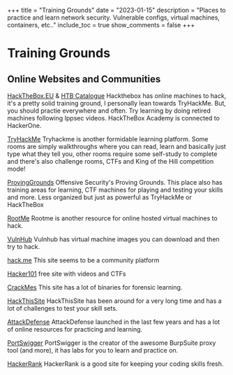 +++
title = "Training Grounds"
date = "2023-01-15"
description = "Places to practice and learn network security. Vulnerable configs, virtual machines, containers, etc.."
include_toc = true
show_comments = false
+++
# Training Grounds

## Online Websites and Communities

[HackTheBox.EU](https://www.hackthebox.eu/) & [HTB Catalogue](https://academy.hackthebox.eu/catalogue)
Hackthebox has online machines to hack, it's a pretty solid training ground, I personally lean towards TryHackMe. But, you should practie everywhere and often. Try learning by doing retired machines following Ippsec videos.
HackTheBox Academy is connected to HackerOne.

[TryHackMe](https://tryhackme.com/)
Tryhackme is another formidable learning platform. Some rooms are simply walkthroughs where you can read, learn and basically just type what they tell you, other rooms require some self-study to complete and there's also challenge rooms, CTFs and King of the Hill competition mode!

[ProvingGrounds](https://portal.offensive-security.com/labs/play)
Offensive Security's Proving Grounds. This place also has training areas for learning, CTF machines for playing and testing your skills and more. Less organized but just as powerful as TryHackMe or HackTheBox

[RootMe](https://www.root-me.org/)
Rootme is another resource for online hosted virtual machines to hack.

[VulnHub](https://www.vulnhub.com/)
Vulnhub has virtual machine images you can download and then try to hack.

[hack.me](https://hack.me/)
This site seems to be a community platform

[Hacker101](https://www.hacker101.com/)
free site with videos and CTFs

[CrackMes](https://crackmes.one/)
This site has a lot of binaries for forensic learning.

[HackThisSite](https://www.hackthissite.org/missions/basic/)
HackThisSite has been around for a very long time and has a lot of challenges to test your skill sets.

[AttackDefense](https://attackdefense.com/)
AttackDefense launched in the last few years and has a lot of online resources for practicing and learning.

[PortSwigger](https://portswigger.net/web-security/dashboard)
PortSwigger is the creator of the awesome BurpSuite proxy tool (and more), it has labs for you to learn and practice on.

[HackerRank](https://www.hackerrank.com)
HackerRank is a good site for keeping your coding skills fresh.